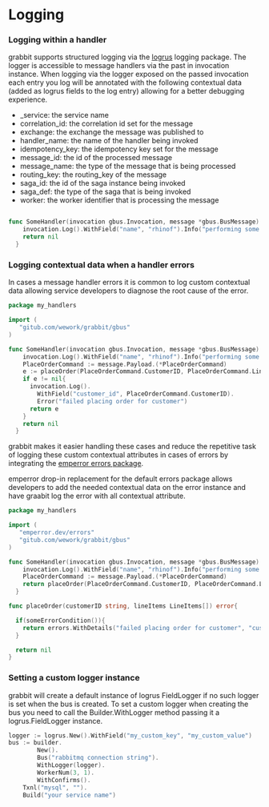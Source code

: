 # Logging

### Logging within a handler

grabbit supports structured logging via the [logrus](https://github.com/sirupsen/logrus) logging package.
The logger is accessible to message handlers via the past in invocation instance.
When logging via the logger exposed on the passed invocation each entry you log will be
annotated with the following contextual data (added as logrus fields to the log entry)
allowing for a better debugging experience.

- _service: the service name
- correlation_id: the correlation id set for the message
- exchange: the exchange the message was published to
- handler_name: the name of the handler being invoked
- idempotency_key: the idempotency key set for the message
- message_id: the id of the processed message
- message_name: the type of the message that is being processed
- routing_key: the routing_key of the message
- saga_id: the id of the saga instance being invoked
- saga_def: the type of the saga that is being invoked
- worker: the worker identifier that is processing the message

```go

func SomeHandler(invocation gbus.Invocation, message *gbus.BusMessage) error{
    invocation.Log().WithField("name", "rhinof").Info("performing some business logic")
    return nil
  }

```
### Logging contextual data when a handler errors

In cases a message handler errors it is common to log custom contextual data allowing 
service developers to diagnose the root cause of the error.

```go
package my_handlers

import (
   "gitub.com/wework/grabbit/gbus"
)

func SomeHandler(invocation gbus.Invocation, message *gbus.BusMessage) error{
    invocation.Log().WithField("name", "rhinof").Info("performing some business logic")
    PlaceOrderCommand := message.Payload.(*PlaceOrderCommand)
    e := placeOrder(PlaceOrderCommand.CustomerID, PlaceOrderCommand.LineItems)
    if e != nil{
      invocation.Log().
        WithField("customer_id", PlaceOrderCommand.CustomerID).
        Error("failed placing order for customer")
      return e
    }
    return nil
  }
```
grabbit makes it easier handling these cases and reduce the repetitive task of logging
these custom contextual attributes in cases of errors by integrating the [emperror errors package](https://github.com/emperror/errors).

emperror drop-in replacement for the default errors package allows developers to add the needed contextual data on the error instance and have graabit log the error with all contextual attribute.

```go
package my_handlers

import (
   "emperror.dev/errors"
   "gitub.com/wework/grabbit/gbus"
)

func SomeHandler(invocation gbus.Invocation, message *gbus.BusMessage) error{
    invocation.Log().WithField("name", "rhinof").Info("performing some business logic")
    PlaceOrderCommand := message.Payload.(*PlaceOrderCommand)
    return placeOrder(PlaceOrderCommand.CustomerID, PlaceOrderCommand.LineItems)
  }

func placeOrder(customerID string, lineItems LineItems[]) error{

  if(someErrorCondition()){
    return errors.WithDetails("failed placing order for customer", "customer_id", customerID)
  }

  return nil
}

```

### Setting a custom logger instance

grabbit will create a default instance of logrus FieldLogger if no such logger is set when the bus is created.
To set a custom logger when creating the bus you need to call the Builder.WithLogger method passing it
a logrus.FieldLogger instance.

```go
logger := logrus.New().WithField("my_custom_key", "my_custom_value")
bus := builder.
		New().
		Bus("rabbitmq connection string").
		WithLogger(logger).
		WorkerNum(3, 1).
		WithConfirms().
    Txnl("mysql", "").
    Build("your service name")

```

